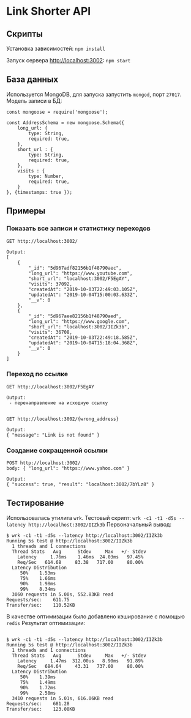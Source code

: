 # Link Shorter API 

## Скрипты

Установка зависимостей: ` npm install `

Запуск сервера [http://localhost:3002](http://localhost:3002): ` npm start `

## База данных 

Используется MongoDB, для запуска запустить `mongod`, порт `27017`. Модель записи в БД:

```
const mongoose = require('mongoose');

const AddressSchema = new mongoose.Schema({ 
    long_url: { 
        type: String,
        required: true,
    },
    short_url : {
        type: String,
        required: true,
    },
    visits : {
        type: Number,
        required: true,
    }
}, {timestamps: true });
```

## Примеры

### Показать все записи и статистику переходов

```
GET http://localhost:3002/

Output:
[
    {
        "_id": "5d967adf82156b1f48790aec",
        "long_url": "https://www.youtube.com",
        "short_url": "localhost:3002/F5EgAY",
        "visits": 37092,
        "createdAt": "2019-10-03T22:49:03.105Z",
        "updatedAt": "2019-10-04T15:00:03.633Z",
        "__v": 0
    },
    {
        "_id": "5d967aee82156b1f48790aed",
        "long_url": "https://www.google.com",
        "short_url": "localhost:3002/IIZk3b",
        "visits": 36708,
        "createdAt": "2019-10-03T22:49:18.585Z",
        "updatedAt": "2019-10-04T15:18:04.368Z",
        "__v": 0
    }
]

```

### Переход по ссылке

```
GET http://localhost:3002/F5EgAY

Output:
 - перенаправление на исходную ссылку


GET http://localhost:3002/{wrong_address}

Output:
{ "message": "Link is not found" }

```

### Создание сокращенной ссылки

```
POST http://localhost:3002/
body: { "long_url": "https://www.yahoo.com" }

Output:
{ "success": true, "result": "localhost:3002/7bYLz8" }

```

## Тестирование

Использовалась утилита `wrk`. Тестовый скрипт: `wrk -c1 -t1 -d5s --latency http://localhost:3002/IIZk3b`
Первоначальный вывод:

```
$ wrk -c1 -t1 -d5s --latency http://localhost:3002/IIZk3b
Running 5s test @ http://localhost:3002/IIZk3b
  1 threads and 1 connections
  Thread Stats   Avg      Stdev     Max   +/- Stdev
    Latency     1.76ms    1.46ms  24.03ms   97.45%
    Req/Sec   614.68     83.38   717.00     80.00%
  Latency Distribution
     50%    1.53ms
     75%    1.66ms
     90%    1.98ms
     99%    8.34ms
  3060 requests in 5.00s, 552.83KB read
Requests/sec:    611.75
Transfer/sec:    110.52KB
```
В качестве оптимизации было добавлено кэширование с помощью `redis`
Результат оптимизации:

```

$ wrk -c1 -t1 -d5s --latency http://localhost:3002/IIZk3b
Running 5s test @ http://localhost:3002/IIZk3b
  1 threads and 1 connections
  Thread Stats   Avg      Stdev     Max   +/- Stdev
    Latency     1.47ms  312.00us   8.90ms   91.89%
    Req/Sec   684.64     43.31   737.00     80.00%
  Latency Distribution
     50%    1.39ms
     75%    1.49ms
     90%    1.72ms
     99%    2.58ms
  3410 requests in 5.01s, 616.06KB read
Requests/sec:    681.28
Transfer/sec:    123.08KB
```